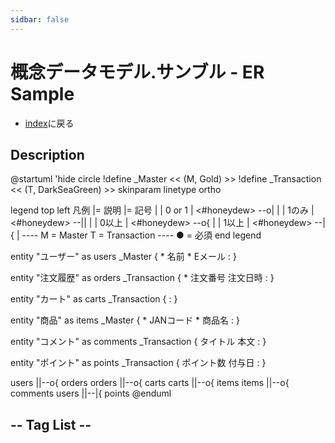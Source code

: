 ```yaml
---
sidbar: false
---
```

# 概念データモデル.サンブル - ER Sample
- [index](/)に戻る

## Description

<!-- markdownlint-disable -->
@startuml
'hide circle
!define _Master << (M, Gold) >>
!define _Transaction << (T, DarkSeaGreen) >>
skinparam linetype ortho

legend top left
    凡例
    |= 説明 |= 記号 |
    | 0 or 1 | <#honeydew> --o\| |
    | 1のみ | <#honeydew> --\|\| |
    | 0以上 | <#honeydew> --o{ |
    | 1以上 | <#honeydew> --\|{ |
    ----
    M = Master
    T = Transaction
    ----
    ● = 必須
end legend

entity "ユーザー" as users _Master {
    * 名前
    * Eメール
    :
}

entity "注文履歴" as orders _Transaction {
    * 注文番号
      注文日時
    :
}

entity "カート" as carts _Transaction {
    :
}

entity "商品" as items _Master {
    * JANコード
    * 商品名
    :
}

entity "コメント" as comments _Transaction {
    タイトル
    本文
    :
}

entity "ポイント" as points _Transaction {
    ポイント数
    付与日
    :
}

users ||--o{ orders
orders ||--o{ carts
carts ||--o{ items
items ||--o{ comments
users ||--|{ points
@enduml
<!-- markdownlint-enable -->

## -- Tag List --
<TagList />
